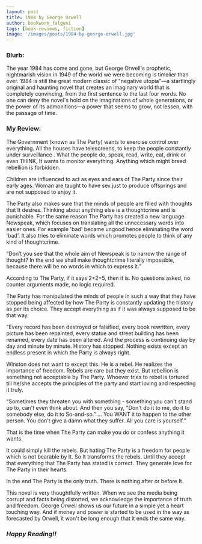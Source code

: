 ```yaml
---
layout: post
title: 1984 by George Orwell
author: bookworm_falguni
tags: [book-reviews, fiction]
image: '/images/posts/1984-by-george-orwell.jpg'
---
```

### **Blurb:**
 The year 1984 has come and gone, but George Orwell's prophetic, nightmarish vision in 1949 of the world we were becoming is timelier than ever. 1984 is still the great modern classic of "negative utopia"—a startlingly original and haunting novel that creates an imaginary world that is completely convincing, from the first sentence to the last four words. No one can deny the novel's hold on the imaginations of whole generations, or the power of its admonitions—a power that seems to grow, not lessen, with the passage of time.

### **My Review:**
The Government (known as The Party) wants to exercise control over everything. All the houses have telescreens, to keep the people constantly under surveillance . What the people do, speak, read, write, eat, drink or even THINK, It wants to monitor everything. Anything which might breed rebellion is forbidden.

Children are influenced to act as eyes and ears of The Party since their early ages. Woman are taught to have sex just to produce offsprings and are not supposed to enjoy it.

The Party also makes sure that the minds of people are filled with thoughts that It desires. Thinking about anything else is a thoughtcrime and is punishable. For the same reason The Party has created a new language Newspeak, which focuses on translating all the unnecessary words into easier ones. For example 'bad' became ungood hence eliminating the word 'bad'. It also tries to eliminate words which promotes people to think of any kind of thoughtcrime.

“Don’t you see that the whole aim of Newspeak is to narrow the range of thought? In the end we shall make thoughtcrime literally impossible, because there will be no words in which to express it.”

According to The Party, if it says 2+2=5, then it is. No questions asked, no counter arguments made, no logic required.

The Party has manipulated the minds of people in such a way that they have stopped being affected by how The Party is constantly updating the history as per its choice. They accept everything as if it was always supposed to be that way.

“Every record has been destroyed or falsified, every book rewritten, every picture has been repainted, every statue and street building has been renamed, every date has been altered. And the process is continuing day by day and minute by minute. History has stopped. Nothing exists except an endless present in which the Party is always right.

Winston does not want to except this. He is a rebel. He realizes the importance of freedom. Rebels are rare but they exist. But rebellion is something not acceptable by The Party. Whoever tries to rebel is tortured till he/she accepts the principles of the party and start loving and respecting it truly.

“Sometimes they threaten you with something - something you can't stand up to, can't even think about. And then you say, "Don't do it to me, do it to somebody else, do it to So-and-so." ... You WANT it to happen to the other person. You don't give a damn what they suffer. All you care is yourself.”

That is the time when The Party can make you do or confess anything it wants.

It could simply kill the rebels. But hating The Party is a freedom for people which is not bearable by It. So It transforms the rebels. Until they accept that everything that The Party has stated is correct. They generate love for The Party in their hearts.

In the end The Party is the only truth. There is nothing after or before It.

This novel is very thoughtfully written. When we see the media being corrupt and facts being distorted, we acknowledge the importance of truth and freedom. George Orwell shows us our future in a simple yet a heart touching way. And if money and power is started to be used in the way as forecasted by Orwell, it won't be long enough that it ends the same way.

### ***Happy Reading!!***
